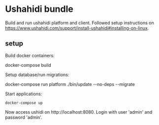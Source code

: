 # Ushahidi bundle

Build and run ushahidi platform and client. Followed setup instructions on
https://www.ushahidi.com/support/install-ushahidi#installing-on-linux.

## setup

Build docker containers:

   docker-compose build

Setup database/run migrations:

   docker-compose run platform ./bin/update --no-deps --migrate

Start applications:

    docker-compose up

Now access ushidi on http://localhost:8080. Login with user 'admin' and
password 'admin'.
